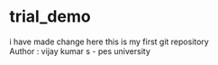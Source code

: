 # trial_demo
 i have made change here 
 this is my first git repository 
<br>
Author : vijay kumar s - pes university 
